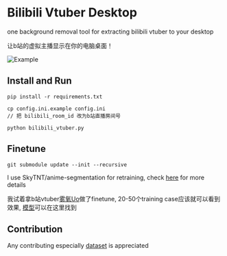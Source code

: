 # Bilibili Vtuber Desktop
one background removal tool for extracting bilibili vtuber to your desktop

让b站的虚拟主播显示在你的电脑桌面！

![Example](./docs/example.gif)

## Install and Run
```
pip install -r requirements.txt

cp config.ini.example config.ini
// 把 bilibili_room_id 改为b站直播房间号

python bilibili_vtuber.py
```

## Finetune
```
git submodule update --init --recursive
```
I use SkyTNT/anime-segmentation for retraining, check [here](https://github.com/SkyTNT/anime-segmentation) for more details

我试着拿b站vtuber[雾氧Uo](https://space.bilibili.com/3493078891497932/)做了finetune, 20-50个training case应该就可以看到效果, [模型](https://modelscope.cn/models/newsea/isnet-bilibili-vtuber)可以在这里找到

## Contribution
Any contributing especially [dataset](https://modelscope.cn/datasets/newsea/isnet-bilibili-vtuber) is appreciated